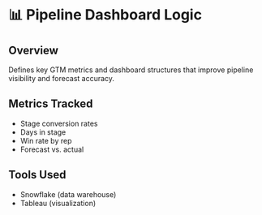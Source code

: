 # 📊 Pipeline Dashboard Logic

## Overview
Defines key GTM metrics and dashboard structures that improve pipeline visibility and forecast accuracy.

## Metrics Tracked
- Stage conversion rates
- Days in stage
- Win rate by rep
- Forecast vs. actual

## Tools Used
- Snowflake (data warehouse)
- Tableau (visualization)
